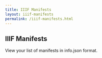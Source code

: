 ```yaml
---
title: IIIF Manifests
layout: iiif-manifests
permalink: /iiif-manifests.html
---
```


## IIIF Manifests
View your list of manifests in info.json format.
